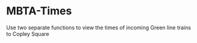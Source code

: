 # MBTA-Times
Use two separate functions to view the times of incoming Green line trains to Copley Square

